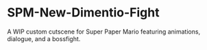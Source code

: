 # SPM-New-Dimentio-Fight
A WIP custom cutscene for Super Paper Mario featuring animations, dialogue, and a bossfight.
